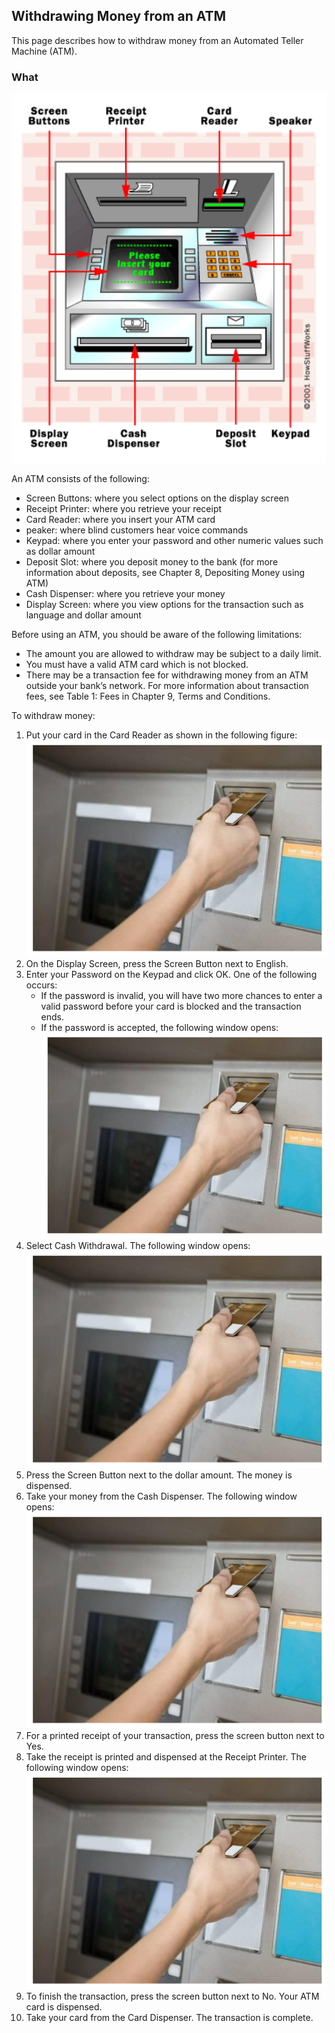 ## Withdrawing Money from an ATM

This page describes how to withdraw money from an Automated Teller Machine (ATM).

### What 

![alt text](bank1.png)

An ATM consists of the following:
- Screen Buttons: where you select options on the display screen
- Receipt Printer: where you retrieve your receipt
- Card Reader: where you insert your ATM card
- peaker: where blind customers hear voice commands
- Keypad: where you enter your password and other numeric values such as dollar amount
- Deposit Slot: where you deposit money to the bank (for more information about deposits, see Chapter 8, Depositing Money using ATM)
- Cash Dispenser: where you retrieve your money
- Display Screen: where you view options for the transaction such as language and dollar amount

Before using an ATM, you should be aware of the following limitations:
- The amount you are allowed to withdraw may be subject to a daily limit.
- You must have a valid ATM card which is not blocked.
- There may be a transaction fee for withdrawing money from an ATM outside your bank’s network. For more information about transaction fees, see Table 1: Fees in Chapter 9, Terms and Conditions.

To withdraw money:

1. Put your card in the Card Reader as shown in the following figure: 
  ![alt text](bank2.png)
3. On the Display Screen, press the Screen Button next to English.
4. Enter your Password on the Keypad and click OK. One of the following occurs:
    - If the password is invalid, you will have two more chances to enter a valid password before your card is blocked and the transaction ends.
    - If the password is accepted, the following window opens:
  ![alt text](bank2.png)
1. Select Cash Withdrawal.
  The following window opens:
  ![alt text](bank2.png)
1. Press the Screen Button next to the dollar amount.
  The money is dispensed.
1. Take your money from the Cash Dispenser.
  The following window opens:
  ![alt text](bank2.png)
1. For a printed receipt of your transaction, press the screen button next to Yes. 
2. Take the receipt is printed and dispensed at the Receipt Printer. The following window opens: 
![alt text](bank2.png)
1. To finish the transaction, press the screen button next to No. Your ATM card is dispensed. 
1. Take your card from the Card Dispenser. The transaction is complete.
